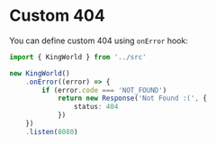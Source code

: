 # Custom 404
You can define custom 404 using `onError` hook:
```typescript
import { KingWorld } from '../src'

new KingWorld()
    .onError((error) => {
        if (error.code === 'NOT_FOUND')
            return new Response('Not Found :(', {
                status: 404
            })
    })
    .listen(8080)
```
